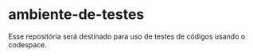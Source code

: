# ambiente-de-testes
Esse repositória será destinado para uso de testes de códigos usando o codespace.
